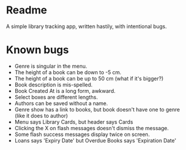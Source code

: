 # Readme

A simple library tracking app, written hastily, with intentional bugs.

# Known bugs

* Genre is singular in the menu.
* The height of a book can be down to -5 cm.
* The height of a book can be up to 50 cm (what if it's bigger?)
* Book description is mis-spelled.
* Book Created At is a long form, awkward.
* Select boxes are different lengths.
* Authors can be saved without a name.
* Genre show has a link to books, but book doesn't have one to genre (like it does to author)
* Menu says Library Cards, but header says Cards
* Clicking the X on flash messages doesn't dismiss the message.
* Some flash success messages display twice on screen.
* Loans says 'Expiry Date' but Overdue Books says 'Expiration Date'
